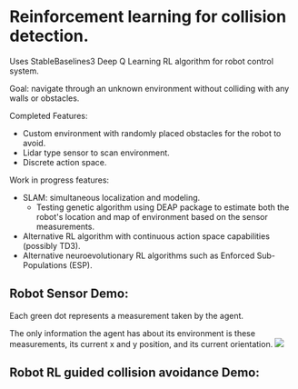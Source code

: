 # Reinforcement learning for collision detection. 
Uses StableBaselines3 Deep Q Learning RL algorithm for robot control system.

Goal: navigate through an unknown environment without colliding with any walls or obstacles.

Completed Features:
- Custom environment with randomly placed obstacles for the robot to avoid.
- Lidar type sensor to scan environment.
- Discrete action space.

Work in progress features:
- SLAM: simultaneous localization and modeling.
  - Testing genetic algorithm using DEAP package to estimate both the robot's location and map of environment based on the sensor measurements.
- Alternative RL algorithm with continuous action space capabilities (possibly TD3).
- Alternative neuroevolutionary RL algorithms such as Enforced Sub-Populations (ESP).

## Robot Sensor Demo:
Each green dot represents a measurement taken by the agent.

The only information the agent has about its environment is these measurements, its current x and y position, and its current orientation.
![](https://github.com/samuelhavelka/rl_collision_detection/blob/main/sensor_animation.gif)

## Robot RL guided collision avoidance Demo:
